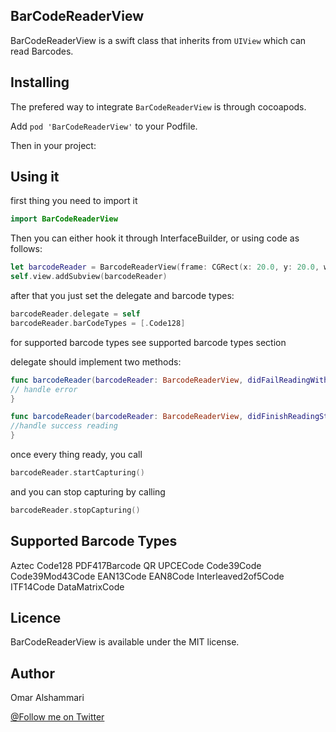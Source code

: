## BarCodeReaderView
BarCodeReaderView is a swift class that inherits from `UIView` which can read Barcodes.

## Installing
The prefered way to integrate `BarCodeReaderView` is through cocoapods.

Add `pod 'BarCodeReaderView'` to your Podfile.

Then in your project:


## Using it
first thing you need to import it
```swift
import BarCodeReaderView
```
Then you can either hook it through InterfaceBuilder, or using code as follows:
```swift
let barcodeReader = BarcodeReaderView(frame: CGRect(x: 20.0, y: 20.0, width: 200, height: 200))
self.view.addSubview(barcodeReader)
```

after that you just set the delegate and barcode types:
```swift
barcodeReader.delegate = self
barcodeReader.barCodeTypes = [.Code128]
```
for supported barcode types see supported barcode types section


delegate should implement two methods:
```swift
func barcodeReader(barcodeReader: BarcodeReaderView, didFailReadingWithError error: NSError) {
// handle error
}

func barcodeReader(barcodeReader: BarcodeReaderView, didFinishReadingString info: String) {
//handle success reading
}
```

once every thing ready, you call 
```swift
barcodeReader.startCapturing()
```
and you can stop capturing by calling
```swift
barcodeReader.stopCapturing()
```

## Supported Barcode Types
Aztec
Code128
PDF417Barcode
QR
UPCECode
Code39Code
Code39Mod43Code
EAN13Code
EAN8Code
Interleaved2of5Code
ITF14Code
DataMatrixCode

## Licence
BarCodeReaderView is available under the MIT license.

## Author
Omar Alshammari

[@Follow me on Twitter](http://twitter.com/omaarr90)
